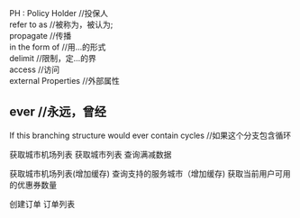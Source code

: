 PH : Policy Holder //投保人<br>
refer to as //被称为，被认为;<br>
propagate //传播<br>
in the form of //用...的形式<br>
delimit //限制，定...的界<br>
access //访问<br>
external Properties //外部属性<br>

## ever //永远，曾经
If this branching structure would ever contain cycles //如果这个分支包含循环


获取城市机场列表
获取城市列表
查询满减数据

获取城市机场列表(增加缓存)
查询支持的服务城市（增加缓存)
获取当前用户可用的优惠券数量


创建订单
订单列表

